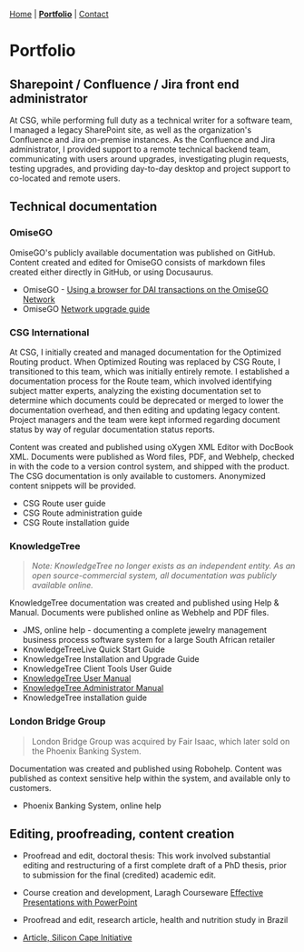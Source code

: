 [Home](https://carolynduangprom.github.io/) | [**Portfolio**](https://carolynduangprom.github.io/portfolio) | [Contact](https://carolynduangprom.github.io/contact)

# Portfolio

## Sharepoint / Confluence / Jira front end administrator
At CSG, while performing full duty as a technical writer for a software team, I managed a legacy SharePoint site, as well as the organization's Confluence and Jira on-premise instances. As the Confluence and Jira administrator, I provided support to a remote technical backend team, communicating with users around upgrades, investigating plugin requests, testing upgrades, and providing day-to-day desktop and project support to co-located and remote users. 


## Technical documentation

### OmiseGO
OmiseGO's publicly available documentation was published on GitHub. Content created and edited for OmiseGO consists of markdown files created either directly in GitHub, or using Docusaurus. 

* OmiseGO - [Using a browser for DAI transactions on the OmiseGO Network](https://github.com/omisego/dev-portal/blob/master/guides/dai_transaction_from_browser.md)
* OmiseGO [Network upgrade guide](https://github.com/omisego/plasma-upgrade-scripts)

### CSG International
At CSG, I initially created and managed documentation for the Optimized Routing product. When Optimized Routing was replaced by CSG Route, I transitioned to this team, which was initially entirely remote. I established a documentation process for the Route team, which involved identifying subject matter experts, analyzing the existing documentation set to determine which documents could be deprecated or merged to lower the documentation overhead, and then editing and updating legacy content. Project managers and the team were kept informed regarding document status by way of regular documentation status reports. 

Content was created and published using oXygen XML Editor with DocBook XML. Documents were published as Word files, PDF, and Webhelp, checked in with the code to a version control system, and shipped with the product. The CSG documentation is only available to customers. Anonymized content snippets will be provided.

* CSG Route user guide
* CSG Route administration guide
* CSG Route installation guide


### KnowledgeTree
> *Note: KnowledgeTree no longer exists as an independent entity. As an open source-commercial system, all documentation was publicly available online.*

KnowledgeTree documentation was created and published using Help & Manual. Documents were published online as Webhelp and PDF files. 

* JMS, online help - documenting a complete jewelry management business process software system for a large South African retailer
* KnowledgeTreeLive Quick Start Guide
* KnowledgeTree Installation and Upgrade Guide
* KnowledgeTree Client Tools User Guide
* [KnowledgeTree User Manual](https://github.com/carolynduangprom/carolynduangprom.github.io/blob/master/KnowledgeTreeUserManual.pdf)
* [KnowledgeTree Administrator Manual](https://github.com/carolynduangprom/carolynduangprom.github.io/blob/master/KnowledgeTree%20v3.5.4%20Administrator%20Manual.pdf)
* KnowledgeTree installation guide


### London Bridge Group
> London Bridge Group was acquired by Fair Isaac, which later sold on the Phoenix Banking System. 

Documentation was created and published using Robohelp. Content was published as context sensitive help within the system, and available only to customers. 

* Phoenix Banking System, online help


## Editing, proofreading, content creation

* Proofread and edit, doctoral thesis: This work involved substantial editing and restructuring of a first complete draft of a PhD thesis, prior to submission for the final (credited) academic edit.  

* Course creation and development, Laragh Courseware [Effective Presentations with PowerPoint](http://www.laragh.com/about/products/create-effective-presentations/)

* Proofread and edit, research article, health and nutrition study in Brazil

* [Article, Silicon Cape Initiative](https://www.siliconcape.com/tech4africa-2011-rewards-innovation/)
